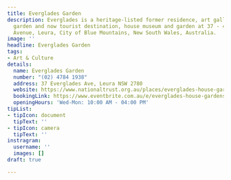 ```yaml
---
title: Everglades Garden
description: Everglades is a heritage-listed former residence, art gallery, cafe and
  garden and now tourist destination, house museum and garden at 37 - 49 Everglades
  Avenue, Leura, City of Blue Mountains, New South Wales, Australia.
image: ''
headline: Everglades Garden
tags:
- Art & Culture
details:
  name: Everglades Garden
  number: "(02) 4784 1938"
  address: 37 Everglades Ave, Leura NSW 2780
  website: https://www.nationaltrust.org.au/places/everglades-house-gardens/
  bookingLink: https://www.eventbrite.com.au/e/everglades-house-gardens-general-entry-tickets-198014505717
  openingHours: 'Wed-Mon: 10:00 AM - 04:00 PM'
tipList:
- tipIcon: document
  tipText: ''
- tipIcon: camera
  tipText: ''
instragram:
  username: ''
  images: []
draft: true

---
```

